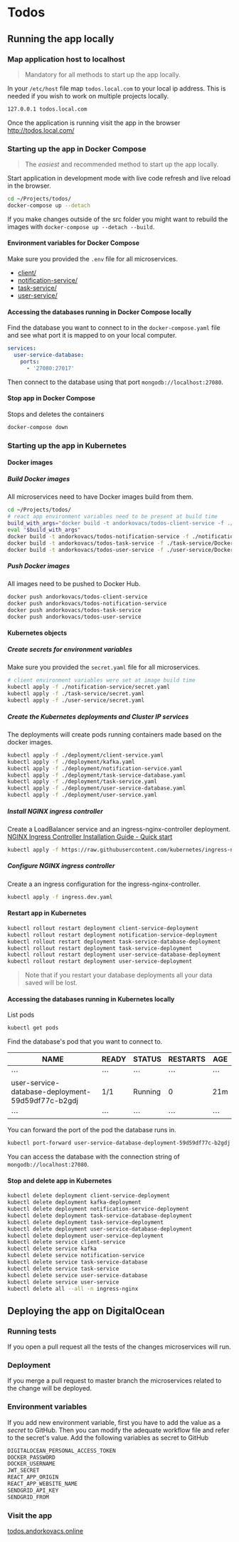 # Todos

## Running the app locally

### Map application host to localhost

> Mandatory for all methods to start up the app locally.

In your `/etc/host` file map `todos.local.com` to your local ip address. This is needed if you wish to work on multiple projects locally.

```bash
127.0.0.1 todos.local.com
```

Once the application is running visit the app in the browser <http://todos.local.com/>

### Starting up the app in Docker Compose

> The _easiest_ and recommended method to start up the app locally.

Start application in development mode with live code refresh and live reload in the browser.

```bash
cd ~/Projects/todos/
docker-compose up --detach
```

If you make changes outside of the src folder you might want to rebuild the images with `docker-compose up --detach --build`.

#### Environment variables for Docker Compose

Make sure you provided the `.env` file for all microservices.

- [client/](./client/README.md)
- [notification-service/](./notification-service/README.md)
- [task-service/](./task-service/README.md)
- [user-service/](./user-service/README.md)

#### Accessing the databases running in Docker Compose locally

Find the database you want to connect to in the `docker-compose.yaml` file and see what port it is mapped to on your local computer.

```yaml
services:
  user-service-database:
    ports:
      - '27080:27017'
```

Then connect to the database using that port `mongodb://localhost:27080`.

#### Stop app in Docker Compose

Stops and deletes the containers

```bash
docker-compose down
```

### Starting up the app in Kubernetes

#### Docker images

##### Build Docker images

All microservices need to have Docker images build from them.

```bash
cd ~/Projects/todos/
# react app environment variables need to be present at build time
build_with_args="docker build -t andorkovacs/todos-client-service -f ./client/Dockerfile $(cat ./client/.env | while read -r line; do out+="--build-arg \"$line\" "; done; echo $out;out="")./client/"
eval "$build_with_args"
docker build -t andorkovacs/todos-notification-service -f ./notification-service/Dockerfile ./notification-service/
docker build -t andorkovacs/todos-task-service -f ./task-service/Dockerfile ./task-service/
docker build -t andorkovacs/todos-user-service -f ./user-service/Dockerfile ./user-service/
```

##### Push Docker images

All images need to be pushed to Docker Hub.

```bash
docker push andorkovacs/todos-client-service
docker push andorkovacs/todos-notification-service
docker push andorkovacs/todos-task-service
docker push andorkovacs/todos-user-service
```

#### Kubernetes objects

##### Create secrets for environment variables

Make sure you provided the `secret.yaml` file for all microservices.

```bash
# client environment variables were set at image build time
kubectl apply -f ./notification-service/secret.yaml
kubectl apply -f ./task-service/secret.yaml
kubectl apply -f ./user-service/secret.yaml
```

##### Create the Kubernetes deployments and Cluster IP services

The deployments will create pods running containers made based on the docker images.

```bash
kubectl apply -f ./deployment/client-service.yaml
kubectl apply -f ./deployment/kafka.yaml
kubectl apply -f ./deployment/notification-service.yaml
kubectl apply -f ./deployment/task-service-database.yaml
kubectl apply -f ./deployment/task-service.yaml
kubectl apply -f ./deployment/user-service-database.yaml
kubectl apply -f ./deployment/user-service.yaml
```

##### Install NGINX ingress controller

Create a LoadBalancer service and an ingress-nginx-controller deployment. [NGINX Ingress Controller Installation Guide - Quick start](https://kubernetes.github.io/ingress-nginx/deploy/#quick-start)

```bash
kubectl apply -f https://raw.githubusercontent.com/kubernetes/ingress-nginx/controller-v1.5.1/deploy/static/provider/cloud/deploy.yaml
```

##### Configure NGINX ingress controller

Create a an ingress configuration for the ingress-nginx-controller.

```bash
kubectl apply -f ingress.dev.yaml
```

#### Restart app in Kubernetes

```bash
kubectl rollout restart deployment client-service-deployment
kubectl rollout restart deployment notification-service-deployment
kubectl rollout restart deployment task-service-database-deployment
kubectl rollout restart deployment task-service-deployment
kubectl rollout restart deployment user-service-database-deployment
kubectl rollout restart deployment user-service-deployment
```

> Note that if you restart your database deployments all your data saved will be lost.

#### Accessing the databases running in Kubernetes locally

List pods

```bash
kubectl get pods
```

Find the database's pod that you want to connect to.

| NAME                                              | READY | STATUS  | RESTARTS | AGE |
| ------------------------------------------------- | ----- | ------- | -------- | --- |
| ⋯                                                 | ⋯     | ⋯       | ⋯        | ⋯   |
| user-service-database-deployment-59d59df77c-b2gdj | 1/1   | Running | 0        | 21m |
| ⋯                                                 | ⋯     | ⋯       | ⋯        | ⋯   |

You can forward the port of the pod the database runs in.

```bash
kubectl port-forward user-service-database-deployment-59d59df77c-b2gdj 27080:27017
```

You can access the database with the connection string of `mongodb://localhost:27080`.

#### Stop and delete app in Kubernetes

```bash
kubectl delete deployment client-service-deployment
kubectl delete deployment kafka-deployment
kubectl delete deployment notification-service-deployment
kubectl delete deployment task-service-database-deployment
kubectl delete deployment task-service-deployment
kubectl delete deployment user-service-database-deployment
kubectl delete deployment user-service-deployment
kubectl delete service client-service
kubectl delete service kafka
kubectl delete service notification-service
kubectl delete service task-service-database
kubectl delete service task-service
kubectl delete service user-service-database
kubectl delete service user-service
kubectl delete all --all -n ingress-nginx
```

## Deploying the app on DigitalOcean

### Running tests

If you open a pull request all the tests of the changes microservices will run.

### Deployment

If you merge a pull request to master branch the microservices related to the change will be deployed.

### Environment variables

If you add new environment variable, first you have to add the value as a _secret_ to GitHub. Then you can modify the adequate workflow file and refer to the secret's value. Add the following variables as secret to GitHub

```bash
DIGITALOCEAN_PERSONAL_ACCESS_TOKEN
DOCKER_PASSWORD
DOCKER_USERNAME
JWT_SECRET
REACT_APP_ORIGIN
REACT_APP_WEBSITE_NAME
SENDGRID_API_KEY
SENDGRID_FROM
```

### Visit the app

[todos.andorkovacs.online](http://todos.andorkovacs.online/)
